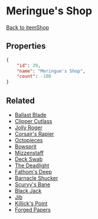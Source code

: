 # Meringue's Shop

<no description available>

[Back to itemShop](../item-shops.md)

## Properties

```json
{
    "id": 39,
    "name": "Meringue's Shop",
    "count": -100
}
```

## Related

- [Ballast Blade](../items/970-ballast-blade.md)
- [Clipper Cutlass](../items/971-clipper-cutlass.md)
- [Jolly Roger](../items/972-jolly-roger.md)
- [Corsair's Rapier](../items/973-corsair-s-rapier.md)
- [Octopieces](../items/974-octopieces.md)
- [Bowsprit](../items/975-bowsprit.md)
- [Mizzenstaff](../items/976-mizzenstaff.md)
- [Deck Swab](../items/977-deck-swab.md)
- [The Deadlight](../items/978-the-deadlight.md)
- [Fathom's Deep](../items/979-fathom-s-deep.md)
- [Barnacle Shucker](../items/980-barnacle-shucker.md)
- [Scurvy's Bane](../items/981-scurvy-s-bane.md)
- [Black Jack](../items/982-black-jack.md)
- [Jib](../items/983-jib.md)
- [Killick's Point](../items/984-killick-s-point.md)
- [Forged Papers](../items/1010-forged-papers.md)

